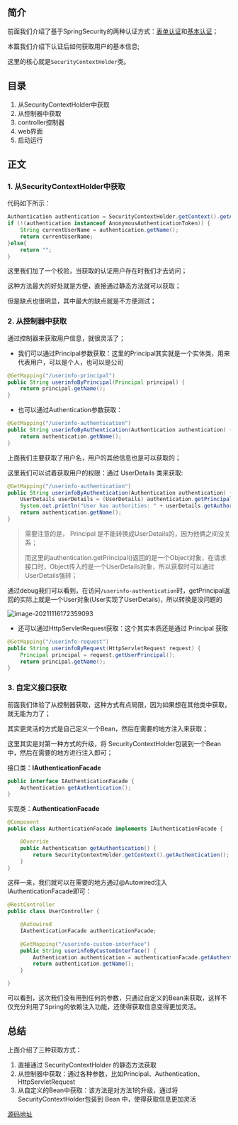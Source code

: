 

## 简介

前面我们介绍了基于SpringSecurity的两种认证方式：[表单认证](https://juejin.cn/post/7030306851762176007)和[基本认证](https://juejin.cn/post/7031077013393768484)；

本篇我们介绍下认证后如何获取用户的基本信息;

这里的核心就是`SecurityContextHolder`类。

## 目录

1. 从SecurityContextHolder中获取
2. 从控制器中获取
3. controller控制器
4. web界面
5. 启动运行

## 正文

### 1. 从SecurityContextHolder中获取

代码如下所示：

```java
Authentication authentication = SecurityContextHolder.getContext().getAuthentication();
if (!(authentication instanceof AnonymousAuthenticationToken)) {
    String currentUserName = authentication.getName();
    return currentUserName;
}else{
    return "";
}
```

这里我们加了一个校验，当获取的认证用户存在时我们才去访问；

这种方法最大的好处就是方便，直接通过静态方法就可以获取；

但是缺点也很明显，其中最大的缺点就是不方便测试；

### 2. 从控制器中获取

通过控制器来获取用户信息，就很灵活了；

- 我们可以通过Principal参数获取：这里的Principal其实就是一个实体类，用来代表用户，可以是个人，也可以是公司

```java
@GetMapping("/userinfo-principal")
public String userinfoByPrincipal(Principal principal) {
    return principal.getName();
}
```

- 也可以通过Authentication参数获取：

```java
@GetMapping("/userinfo-authentication")
public String userinfoByAuthentication(Authentication authentication) {
    return authentication.getName();
}
```

上面我们主要获取了用户名，用户的其他信息也是可以获取的；

这里我们可以试着获取用户的权限：通过 UserDetails 类来获取:

```java
@GetMapping("/userinfo-authentication")
public String userinfoByAuthentication(Authentication authentication) {
    UserDetails userDetails = (UserDetails) authentication.getPrincipal();
    System.out.println("User has authorities: " + userDetails.getAuthorities());
    return authentication.getName();
}
```

> 需要注意的是， Principal 是不能转换成UserDetails的，因为他俩之间没关系；
>
> 而这里的authentication.getPrincipal()返回的是一个Object对象，在请求接口时，Object传入的是一个UserDetails对象，所以获取时可以通过UserDetails强转；

通过debug我们可以看到，在访问`/userinfo-authentication`时，getPrincipal返回的实际上就是一个User对象(User实现了UserDetails)，所以转换是没问题的

![image-20211116172359093](https://i.loli.net/2021/11/16/xogBnKGP5kcCeIJ.png)

- 还可以通过HttpServletRequest获取：这个其实本质还是通过 Principal 获取

```java
@GetMapping("/userinfo-request")
public String userinfoByRequest(HttpServletRequest request) {
    Principal principal = request.getUserPrincipal();
    return principal.getName();
}
```

### 3. 自定义接口获取

前面我们体验了从控制器获取，这种方式有点局限，因为如果想在其他类中获取，就无能为力了；

其实更灵活的方式是自己定义一个Bean，然后在需要的地方注入来获取；

这里其实是对第一种方式的升级，将 SecurityContextHolder包装到一个Bean中，然后在需要的地方进行注入即可；

接口类：**IAuthenticationFacade**

```java
public interface IAuthenticationFacade {
    Authentication getAuthentication();
}
```

实现类：**AuthenticationFacade**

```java
@Component
public class AuthenticationFacade implements IAuthenticationFacade {

    @Override
    public Authentication getAuthentication() {
        return SecurityContextHolder.getContext().getAuthentication();
    }
}
```

这样一来，我们就可以在需要的地方通过@Autowired注入IAuthenticationFacade即可：

```java
@RestController
public class UserController {

    @Autowired
    IAuthenticationFacade authenticationFacade;
        
    @GetMapping("/userinfo-custom-interface")
    public String userinfoByCustomInterface() {
        Authentication authentication = authenticationFacade.getAuthentication();
        return authentication.getName();
    }

}
```

可以看到，这次我们没有用到任何的参数，只通过自定义的Bean来获取，这样不仅充分利用了Spring的依赖注入功能，还使得获取信息变得更加灵活。

## 总结

上面介绍了三种获取方式：

1. 直接通过 SecurityContextHolder 的静态方法获取
2. 从控制器中获取：通过各种参数，比如Principal、Authentication、HttpServletRequest
3. 从自定义的Bean中获取：该方法是对方法1的升级，通过将 SecurityContextHolder包装到 Bean 中，使得获取信息更加灵活



[源码地址](https://github.com/Jalon2015/spring-boot-demo/tree/master/demo-spring-security/demo-spring-security-userinfo)
